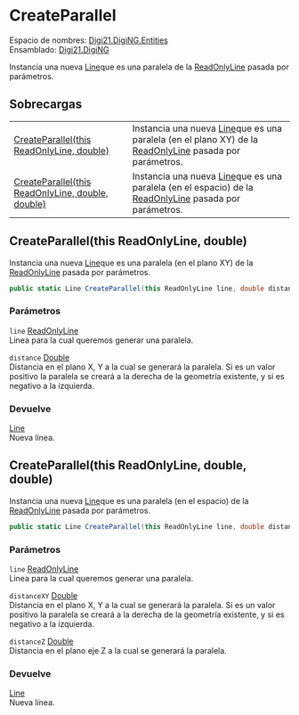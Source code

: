 # CreateParallel

Espacio de nombres: [Digi21.DigiNG.Entities](/digi3d-net/programacion/.net/referencia/digi21.diging/digi21.diging.entities/)   
Ensamblado: [Digi21.DigiNG](/digi3d-net/programacion/.net/referencia/digi21.diging.plugin/digi21.diging/)​‌

Instancia una nueva [Line](../../line/)que es una paralela de la [ReadOnlyLine](/digi3d-net/programacion/.net/referencia/digi21.diging/digi21.diging.entities/clases/readonlyline/) pasada por parámetros.

## Sobrecargas

|  |  |
| :--- | :--- |
| [CreateParallel\(this ReadOnlyLine, double\)](createparallel.md#createparallel-this-readonlyline-double) | Instancia una nueva [Line](../../line/)que es una paralela \(en el plano XY\) de la [ReadOnlyLine](/digi3d-net/programacion/.net/referencia/digi21.diging/digi21.diging.entities/clases/readonlyline/) pasada por parámetros. |
| [CreateParallel\(this ReadOnlyLine, double, double\)](createparallel.md#createparallel-this-readonlyline-double-double) | Instancia una nueva [Line](../../line/)que es una paralela \(en el espacio\) de la [ReadOnlyLine](/digi3d-net/programacion/.net/referencia/digi21.diging/digi21.diging.entities/clases/readonlyline/) pasada por parámetros. |

## CreateParallel\(this ReadOnlyLine, double\)

Instancia una nueva [Line](../../line/)que es una paralela \(en el plano XY\) de la [ReadOnlyLine](/digi3d-net/programacion/.net/referencia/digi21.diging/digi21.diging.entities/clases/readonlyline/) pasada por parámetros.

```csharp
public static Line CreateParallel(this ReadOnlyLine line, double distance);‌
```

### Parámetros

`line` [ReadOnlyLine](/digi3d-net/programacion/.net/referencia/digi21.diging/digi21.diging.entities/clases/readonlyline/)  
Linea para la cual queremos generar una paralela.

`distance` [Double](https://docs.microsoft.com/en-us/dotnet/api/system.double?view=net-5.0)  
Distancia en el plano X, Y a la cual se generará la paralela. Si es un valor positivo la paralela se creará a la derecha de la geometría existente, y si es negativo a la izquierda.

### Devuelve

[Line](/digi3d-net/programacion/.net/referencia/digi21.diging/digi21.diging.entities/clases/vertexpointer/propiedades/line.md)  
Nueva línea.

## CreateParallel\(this ReadOnlyLine, double, double\)

Instancia una nueva [Line](../../line/)que es una paralela \(en el espacio\) de la [ReadOnlyLine](/digi3d-net/programacion/.net/referencia/digi21.diging/digi21.diging.entities/clases/readonlyline/) pasada por parámetros.

```csharp
public static Line CreateParallel(this ReadOnlyLine line, double distanceXY, double distanceZ);‌
```

### Parámetros

`line` [ReadOnlyLine](/digi3d-net/programacion/.net/referencia/digi21.diging/digi21.diging.entities/clases/readonlyline/)  
Linea para la cual queremos generar una paralela.

`distanceXY` [Double](https://docs.microsoft.com/en-us/dotnet/api/system.double?view=net-5.0)  
Distancia en el plano X, Y a la cual se generará la paralela. Si es un valor positivo la paralela se creará a la derecha de la geometría existente, y si es negativo a la izquierda.

`distanceZ` [Double](https://docs.microsoft.com/en-us/dotnet/api/system.double?view=net-5.0)  
Distancia en el plano eje Z a la cual se generará la paralela. 

### Devuelve

[Line](/digi3d-net/programacion/.net/referencia/digi21.diging/digi21.diging.entities/clases/vertexpointer/propiedades/line.md)  
Nueva línea.



